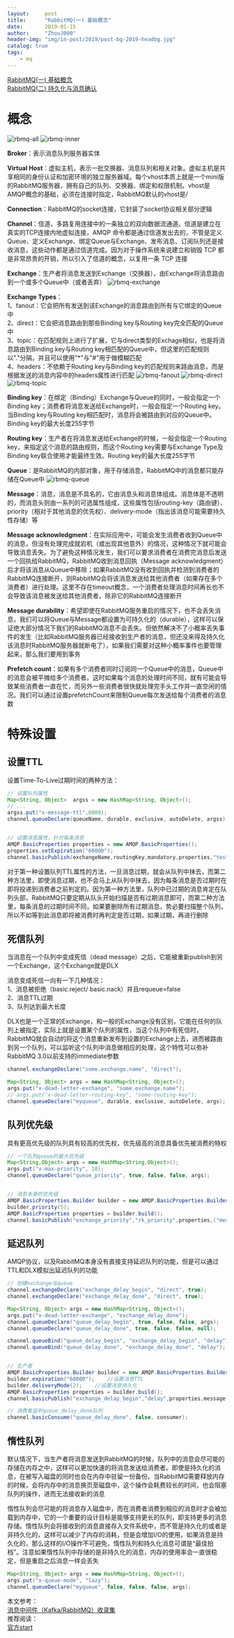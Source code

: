 ```yaml
---
layout:     post
title:      "RabbitMQ(一) 基础概念"
date:       2019-01-15
author:     "ZhouJ000"
header-img: "img/in-post/2019/post-bg-2019-headbg.jpg"
catalog: true
tags:
    - mq
--- 
```


[RabbitMQ(一) 基础概念](https://zhouj000.github.io/2019/01/15/rabbitmq-study1/)  
[RabbitMQ(二) 持久化与消息确认](https://zhouj000.github.io/2018/07/15/rabbitmq-study2/)  


# 概念

![rbmq-all](/img/in-post/2019/01/rbmq-all.png)
![rbmq-inner](/img/in-post/2019/01/rbmq-inner.png)

**Broker**：表示消息队列服务器实体

**Virtual Host**：虚拟主机，表示一批交换器、消息队列和相关对象。虚拟主机是共享相同的身份认证和加密环境的独立服务器域。每个vhost本质上就是一个mini版的RabbitMQ服务器，拥有自己的队列、交换器、绑定和权限机制。vhost是AMQP概念的基础，必须在连接时指定，RabbitMQ默认的vhost是/

**Connection**：RabbitMQ的socket连接，它封装了socket协议相关部分逻辑

**Channel**：信道，多路复用连接中的一条独立的双向数据流通道。信道是建立在真实的TCP连接内地虚拟连接，AMQP 命令都是通过信道发出去的，不管是定义Queue、定义Exchange、绑定Queue与Exchange、发布消息、订阅队列还是接收消息，这些动作都是通过信道完成。因为对于操作系统来说建立和销毁 TCP 都是非常昂贵的开销，所以引入了信道的概念，以复用一条 TCP 连接

**Exchange**：生产者将消息发送到Exchange（交换器），由Exchange将消息路由到一个或多个Queue中（或者丢弃）
![rbmq-exchange](/img/in-post/2019/01/rbmq-exchange.png)

**Exchange Types**：  
1、fanout：它会把所有发送到该Exchange的消息路由到所有与它绑定的Queue中  
2、direct：它会把消息路由到那些Binding key与Routing key完全匹配的Queue中  
3、topic：在匹配规则上进行了扩展，它与direct类型的Exchage相似，也是将消息路由到Binding key与Routing key相匹配的Queue中，但这里的匹配规则以"."分隔，并且可以使用"*"与"#"用于做模糊匹配  
4、headers：不依赖于Routing key与Binding key的匹配规则来路由消息，而是根据发送的消息内容中的headers属性进行匹配
![rbmq-fanout](/img/in-post/2019/01/rbmq-fanout.png)
![rbmq-direct](/img/in-post/2019/01/rbmq-direct.png)
![rbmq-topic](/img/in-post/2019/01/rbmq-topic.png)

**Binding key**：在绑定（Binding）Exchange与Queue的同时，一般会指定一个Binding key；消费者将消息发送给Exchange时，一般会指定一个Routing key。当Binding key与Routing key相匹配时，消息将会被路由到对应的Queue中。Binding key的最大长度255字节

**Routing key**：生产者在将消息发送给Exchange的时候，一般会指定一个Routing key，来指定这个消息的路由规则，而这个Routing key需要与Exchange Type及Binding key联合使用才能最终生效。Routing key的最大长度255字节

**Queue**：是RabbitMQ的内部对象，用于存储消息，RabbitMQ中的消息都只能存储在Queue中
![rbmq-queue](/img/in-post/2019/01/rbmq-queue.png)

**Message**：消息，消息是不具名的，它由消息头和消息体组成。消息体是不透明的，而消息头则由一系列的可选属性组成，这些属性包括routing-key（路由键）、priority（相对于其他消息的优先权）、delivery-mode（指出该消息可能需要持久性存储）等

**Message acknowledgment**：在实际应用中，可能会发生消费者收到Queue中的消息，但没有处理完成就宕机（或出现其他意外）的情况，这种情况下就可能会导致消息丢失。为了避免这种情况发生，我们可以要求消费者在消费完消息后发送一个回执给RabbitMQ，RabbitMQ收到消息回执（Message acknowledgment）后才将该消息从Queue中移除；如果RabbitMQ没有收到回执并检测到消费者的RabbitMQ连接断开，则RabbitMQ会将该消息发送给其他消费者（如果存在多个消费者）进行处理。这里不存在timeout概念，一个消费者处理消息时间再长也不会导致该消息被发送给其他消费者，除非它的RabbitMQ连接断开

**Message durability**：希望即使在RabbitMQ服务重启的情况下，也不会丢失消息，我们可以将Queue与Message都设置为可持久化的（durable），这样可以保证绝大部分情况下我们的RabbitMQ消息不会丢失。但依然解决不了小概率丢失事件的发生（比如RabbitMQ服务器已经接收到生产者的消息，但还没来得及持久化该消息时RabbitMQ服务器就断电了），如果我们需要对这种小概率事件也要管理起来，那么我们要用到事务

**Prefetch count**：如果有多个消费者同时订阅同一个Queue中的消息，Queue中的消息会被平摊给多个消费者。这时如果每个消息的处理时间不同，就有可能会导致某些消费者一直在忙，而另外一些消费者很快就处理完手头工作并一直空闲的情况。我们可以通过设置prefetchCount来限制Queue每次发送给每个消费者的消息数


# 特殊设置

## 设置TTL
设置Time-To-Live过期时间的两种方法：
```java
// 设置队列属性
Map<String, Object>  argss = new HashMap<String, Object>();
// ...
argss.put("x-message-ttl",6000);
channel.queueDeclare(queueName, durable, exclusive, autoDelete, argss);


// 设置消息属性，针对每条消息
AMQP.BasicProperties properties = new AMQP.BasicProperties();
properties.setExpiration("60000");
channel.basicPublish(exchangeName,routingKey,mandatory,properties,"test".getBytes());
```
对于第一种设置队列TTL属性的方法，一旦消息过期，就会从队列中抹去，而第二种方法里，即使消息过期，也不会马上从队列中抹去，因为每条消息是否过期时在即将投递到消费者之前判定的。因为第一种方法里，队列中已过期的消息肯定在队列头部，RabbitMQ只要定期从队头开始扫描是否有过期消息即可，而第二种方法里，每条消息的过期时间不同，如果要删除所有过期消息，势必要扫描整个队列，所以不如等到此消息即将被消费时再判定是否过期，如果过期，再进行删除

## 死信队列

当消息在一个队列中变成死信（dead message）之后，它能被重新publish到另一个Exchange，这个Exchange就是DLX

消息变成死信一向有一下几种情况：  
1、消息被拒绝（basic.reject/ basic.nack）并且requeue=false  
2、消息TTL过期  
3、队列达到最大长度

DLX也是一个正常的Exchange，和一般的Exchange没有区别，它能在任何的队列上被指定，实际上就是设置某个队列的属性，当这个队列中有死信时，RabbitMQ就会自动的将这个消息重新发布到设置的Exchange上去，进而被路由到另一个队列，可以监听这个队列中消息做相应的处理，这个特性可以弥补RabbitMQ 3.0以前支持的immediate参数
```java
channel.exchangeDeclare("some.exchange.name", "direct");

Map<String, Object> args = new HashMap<String, Object>();
args.put("x-dead-letter-exchange", "some.exchange.name");
// args.put("x-dead-letter-routing-key", "some-routing-key");
channel.queueDeclare("myqueue", durable, exclusive, autoDelete, args);
```

## 队列优先级

具有更高优先级的队列具有较高的优先权，优先级高的消息具备优先被消费的特权
```java
// 一个队列queue的最大优先级
Map<String,Object> args = new HashMap<String,Object>();
args.put("x-max-priority", 10);
channel.queueDeclare("queue_priority", true, false, false, args);


// 消息本身的优先级
AMQP.BasicProperties.Builder builder = new AMQP.BasicProperties.Builder();
builder.priority(5);
AMQP.BasicProperties properties = builder.build();
channel.basicPublish("exchange_priority","rk_priority",properties,("messages").getBytes());
```

## 延迟队列

AMQP协议，以及RabbitMQ本身没有直接支持延迟队列的功能，但是可以通过TTL和DLX模拟出延迟队列的功能
```java
// 创建exchange与queue
channel.exchangeDeclare("exchange_delay_begin", "direct", true);
channel.exchangeDeclare("exchange_delay_done", "direct", true);

Map<String, Object> args = new HashMap<String, Object>();
args.put("x-dead-letter-exchange", "exchange_delay_done");
channel.queueDeclare("queue_delay_begin", true, false, false, args);
channel.queueDeclare("queue_delay_done", true, false, false, null);

channel.queueBind("queue_delay_begin", "exchange_delay_begin", "delay");
channel.queueBind("queue_delay_done", "exchange_delay_done", "delay");


// 生产者
AMQP.BasicProperties.Builder builder = new AMQP.BasicProperties.Builder();
builder.expiration("60000");	//设置消息TTL
builder.deliveryMode(2);	//设置消息持久化
AMQP.BasicProperties properties = builder.build();
channel.basicPublish("exchange_delay_begin","delay",properties,message.getBytes());

// 消费者监听queue_delay_done队列
channel.basicConsume("queue_delay_done", false, consumer);
```

## 惰性队列

默认情况下，当生产者将消息发送到RabbitMQ的时候，队列中的消息会尽可能的存储在内存之中，这样可以更加快速的将消息发送给消费者。即使是持久化的消息，在被写入磁盘的同时也会在内存中驻留一份备份。当RabbitMQ需要释放内存的时候，会将内存中的消息换页至磁盘中，这个操作会耗费较长的时间，也会阻塞队列的操作，进而无法接收新的消息

惰性队列会尽可能的将消息存入磁盘中，而在消费者消费到相应的消息时才会被加载到内存中，它的一个重要的设计目标是能够支持更长的队列，即支持更多的消息存储。惰性队列会将接收到的消息直接存入文件系统中，而不管是持久化的或者是非持久化的，这样可以减少了内存的消耗，但是会增加I/O的使用，如果消息是持久化的，那么这样的I/O操作不可避免，惰性队列和持久化消息可谓是“最佳拍档”。注意如果惰性队列中存储的是非持久化的消息，内存的使用率会一直很稳定，但是重启之后消息一样会丢失
```java
Map<String, Object> args = new HashMap<String, Object>();
args.put("x-queue-mode", "lazy");
channel.queueDeclare("myqueue", false, false, false, args);
```


本文参考：  
[消息中间件（Kafka/RabbitMQ）收录集](https://blog.csdn.net/u013256816/article/details/54743481)  
推荐阅读：  
[官方start](http://www.rabbitmq.com/getstarted.html)